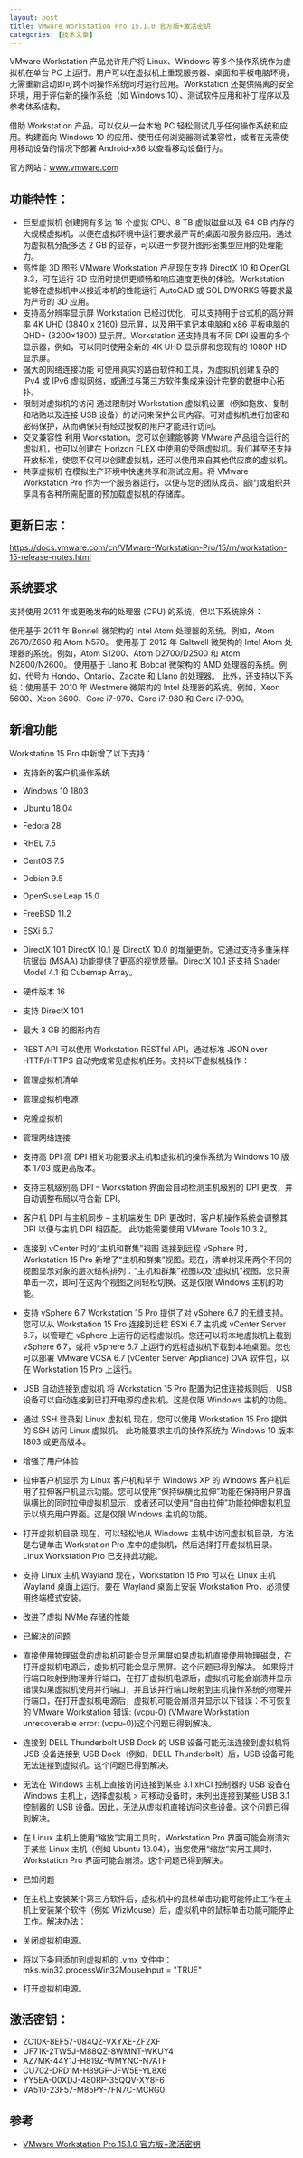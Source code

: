 ```yaml
---
layout: post
title: VMware Workstation Pro 15.1.0 官方版+激活密钥
categories: [技术文章]
---
```


VMware Workstation 产品允许用户将 Linux、Windows 等多个操作系统作为虚拟机在单台 PC 上运行。用户可以在虚拟机上重现服务器、桌面和平板电脑环境，无需重新启动即可跨不同操作系统同时运行应用。Workstation 还提供隔离的安全环境，用于评估新的操作系统（如 Windows 10）、测试软件应用和补丁程序以及参考体系结构。

借助 Workstation 产品，可以仅从一台本地 PC 轻松测试几乎任何操作系统和应用。构建面向 Windows 10 的应用、使用任何浏览器测试兼容性，或者在无需使用移动设备的情况下部署 Android-x86 以查看移动设备行为。


官方网站：www.vmware.com

## 功能特性：
* 巨型虚拟机
 创建拥有多达 16 个虚拟 CPU、8 TB 虚拟磁盘以及 64 GB 内存的大规模虚拟机，以便在虚拟环境中运行要求最严苛的桌面和服务器应用。通过为虚拟机分配多达 2 GB 的显存，可以进一步提升图形密集型应用的处理能力。
* 高性能 3D 图形
 VMware Workstation 产品现在支持 DirectX 10 和 OpenGL 3.3，可在运行 3D 应用时提供更顺畅和响应速度更快的体验。Workstation 能够在虚拟机中以接近本机的性能运行 AutoCAD 或 SOLIDWORKS 等要求最为严苛的 3D 应用。
* 支持高分辨率显示屏
 Workstation 已经过优化，可以支持用于台式机的高分辨率 4K UHD (3840 x 2160) 显示屏，以及用于笔记本电脑和 x86 平板电脑的 QHD+ (3200×1800) 显示屏。Workstation 还支持具有不同 DPI 设置的多个显示器，例如，可以同时使用全新的 4K UHD 显示屏和您现有的 1080P HD 显示屏。
* 强大的网络连接功能
 可使用真实的路由软件和工具，为虚拟机创建复杂的 IPv4 或 IPv6 虚拟网络，或通过与第三方软件集成来设计完整的数据中心拓扑。
* 限制对虚拟机的访问
 通过限制对 Workstation 虚拟机设置（例如拖放、复制和粘贴以及连接 USB 设备）的访问来保护公司内容。可对虚拟机进行加密和密码保护，从而确保只有经过授权的用户才能进行访问。
* 交叉兼容性
 利用 Workstation，您可以创建能够跨 VMware 产品组合运行的虚拟机，也可以创建在 Horizon FLEX 中使用的受限虚拟机。我们甚至还支持开放标准，使您不仅可以创建虚拟机，还可以使用来自其他供应商的虚拟机。
* 共享虚拟机
 在模拟生产环境中快速共享和测试应用。将 VMware Workstation Pro 作为一个服务器运行，以便与您的团队成员、部门或组织共享具有各种所需配置的预加载虚拟机的存储库。
## 更新日志：
https://docs.vmware.com/cn/VMware-Workstation-Pro/15/rn/workstation-15-release-notes.html

## 系统要求
支持使用 2011 年或更晚发布的处理器 (CPU) 的系统，但以下系统除外：

使用基于 2011 年 Bonnell 微架构的 Intel Atom 处理器的系统。例如，Atom Z670/Z650 和 Atom N570。
使用基于 2012 年 Saltwell 微架构的 Intel Atom 处理器的系统。例如，Atom S1200、Atom D2700/D2500 和 Atom N2800/N2600。
使用基于 Llano 和 Bobcat 微架构的 AMD 处理器的系统。例如，代号为 Hondo、Ontario、Zacate 和 Llano 的处理器。
此外，还支持以下系统：使用基于 2010 年 Westmere 微架构的 Intel 处理器的系统。例如，Xeon 5600、Xeon 3600、Core i7-970、Core i7-980 和 Core i7-990。

## 新增功能
Workstation 15 Pro 中新增了以下支持：

* 支持新的客户机操作系统 
* Windows 10 1803
* Ubuntu 18.04
* Fedora 28
* RHEL 7.5
* CentOS 7.5
* Debian 9.5
* OpenSuse Leap 15.0
* FreeBSD 11.2
* ESXi 6.7
* DirectX 10.1
 DirectX 10.1 是 DirectX 10.0 的增量更新。它通过支持多重采样抗锯齿 (MSAA) 功能提供了更高的视觉质量。DirectX 10.1 还支持 Shader Model 4.1 和 Cubemap Array。
* 硬件版本 16 
* 支持 DirectX 10.1
* 最大 3 GB 的图形内存
* REST API
 可以使用 Workstation RESTful API，通过标准 JSON over HTTP/HTTPS 自动完成常见虚拟机任务。支持以下虚拟机操作：  
 
* 管理虚拟机清单
* 管理虚拟机电源
* 克隆虚拟机
* 管理网络连接
* 支持高 DPI
 高 DPI 相关功能要求主机和虚拟机的操作系统为 Windows 10 版本 1703 或更高版本。  
 
* 支持主机级别高 DPI – Workstation 界面会自动检测主机级别的 DPI 更改，并自动调整布局以符合新 DPI。
* 客户机 DPI 与主机同步 – 主机端发生 DPI 更改时，客户机操作系统会调整其 DPI 以便与主机 DPI 相匹配。
 此功能需要使用 VMware Tools 10.3.2。
* 连接到 vCenter 时的“主机和群集”视图
 连接到远程 vSphere 时，Workstation 15 Pro 新增了“主机和群集”视图。现在，清单树采用两个不同的视图显示对象的层次结构排列：“主机和群集”视图以及“虚拟机”视图。您只需单击一次，即可在这两个视图之间轻松切换。这是仅限 Windows 主机的功能。
* 支持 vSphere 6.7
 Workstation 15 Pro 提供了对 vSphere 6.7 的无缝支持。您可以从 Workstation 15 Pro 连接到远程 ESXi 6.7 主机或 vCenter Server 6.7，以管理在 vSphere 上运行的远程虚拟机。您还可以将本地虚拟机上载到 vSphere 6.7，或将 vSphere 6.7 上运行的远程虚拟机下载到本地桌面。您也可以部署 VMware VCSA 6.7 (vCenter Server Appliance) OVA 软件包，以在 Workstation 15 Pro 上运行。
* USB 自动连接到虚拟机
 将 Workstation 15 Pro 配置为记住连接规则后，USB 设备可以自动连接到已打开电源的虚拟机。这是仅限 Windows 主机的功能。
* 通过 SSH 登录到 Linux 虚拟机
 现在，您可以使用 Workstation 15 Pro 提供的 SSH 访问 Linux 虚拟机。
 此功能要求主机的操作系统为 Windows 10 版本 1803 或更高版本。
* 增强了用户体验 
* 拉伸客户机显示
 为 Linux 客户机和早于 Windows XP 的 Windows 客户机启用了拉伸客户机显示功能。您可以使用“保持纵横比拉伸”功能在保持用户界面纵横比的同时拉伸虚拟机显示，或者还可以使用“自由拉伸”功能拉伸虚拟机显示以填充用户界面。这是仅限 Windows 主机的功能。
* 打开虚拟机目录
 现在，可以轻松地从 Windows 主机中访问虚拟机目录，方法是右键单击 Workstation Pro 库中的虚拟机，然后选择打开虚拟机目录。Linux Workstation Pro 已支持此功能。
* 支持 Linux 主机 Wayland
 现在，Workstation 15 Pro 可以在 Linux 主机 Wayland 桌面上运行。要在 Wayland 桌面上安装 Workstation Pro，必须使用终端模式安装。
* 改进了虚拟 NVMe 存储的性能
* 已解决的问题
* 直接使用物理磁盘的虚拟机可能会显示黑屏如果虚拟机直接使用物理磁盘，在打开虚拟机电源后，虚拟机可能会显示黑屏。这个问题已得到解决。
如果将并行端口映射到物理并行端口，在打开虚拟机电源后，虚拟机可能会崩溃并显示错误如果虚拟机使用并行端口，并且该并行端口映射到主机操作系统的物理并行端口，在打开虚拟机电源后，虚拟机可能会崩溃并显示以下错误：不可恢复的 VMware Workstation 错误: (vcpu-0) (VMware Workstation unrecoverable error: (vcpu-0))这个问题已得到解决。
* 连接到 DELL Thunderbolt USB Dock 的 USB 设备可能无法连接到虚拟机将 USB 设备连接到 USB Dock（例如，DELL Thunderbolt）后，USB 设备可能无法连接到虚拟机。这个问题已得到解决。
* 无法在 Windows 主机上直接访问连接到某些 3.1 xHCI 控制器的 USB 设备在 Windows 主机上，选择虚拟机 > 可移动设备时，未列出连接到某些 USB 3.1 控制器的 USB 设备。因此，无法从虚拟机直接访问这些设备。这个问题已得到解决。
* 在 Linux 主机上使用“缩放”实用工具时，Workstation Pro 界面可能会崩溃对于某些 Linux 主机（例如 Ubuntu 18.04），当您使用“缩放”实用工具时，Workstation Pro 界面可能会崩溃。这个问题已得到解决。
* 已知问题
* 在主机上安装某个第三方软件后，虚拟机中的鼠标单击功能可能停止工作在主机上安装某个软件（例如 WizMouse）后，虚拟机中的鼠标单击功能可能停止工作。解决办法：    
* 关闭虚拟机电源。
* 将以下条目添加到虚拟机的 .vmx 文件中：
 mks.win32.processWin32MouseInput = "TRUE"
* 打开虚拟机电源。
## 激活密钥：

* ZC10K-8EF57-084QZ-VXYXE-ZF2XF
* UF71K-2TW5J-M88QZ-8WMNT-WKUY4
* AZ7MK-44Y1J-H819Z-WMYNC-N7ATF
* CU702-DRD1M-H89GP-JFW5E-YL8X6
* YY5EA-00XDJ-480RP-35QQV-XY8F6
* VA510-23F57-M85PY-7FN7C-MCRG0

## 参考

* [VMware Workstation Pro 15.1.0 官方版+激活密钥](https://cloud.tencent.com/developer/article/1430711)
